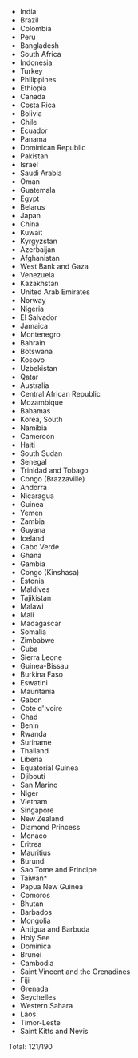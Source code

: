* India
* Brazil
* Colombia
* Peru
* Bangladesh
* South Africa
* Indonesia
* Turkey
* Philippines
* Ethiopia
* Canada
* Costa Rica
* Bolivia
* Chile
* Ecuador
* Panama
* Dominican Republic
* Pakistan
* Israel
* Saudi Arabia
* Oman
* Guatemala
* Egypt
* Belarus
* Japan
* China
* Kuwait
* Kyrgyzstan
* Azerbaijan
* Afghanistan
* West Bank and Gaza
* Venezuela
* Kazakhstan
* United Arab Emirates
* Norway
* Nigeria
* El Salvador
* Jamaica
* Montenegro
* Bahrain
* Botswana
* Kosovo
* Uzbekistan
* Qatar
* Australia
* Central African Republic
* Mozambique
* Bahamas
* Korea, South
* Namibia
* Cameroon
* Haiti
* South Sudan
* Senegal
* Trinidad and Tobago
* Congo (Brazzaville)
* Andorra
* Nicaragua
* Guinea
* Yemen
* Zambia
* Guyana
* Iceland
* Cabo Verde
* Ghana
* Gambia
* Congo (Kinshasa)
* Estonia
* Maldives
* Tajikistan
* Malawi
* Mali
* Madagascar
* Somalia
* Zimbabwe
* Cuba
* Sierra Leone
* Guinea-Bissau
* Burkina Faso
* Eswatini
* Mauritania
* Gabon
* Cote d'Ivoire
* Chad
* Benin
* Rwanda
* Suriname
* Thailand
* Liberia
* Equatorial Guinea
* Djibouti
* San Marino
* Niger
* Vietnam
* Singapore
* New Zealand
* Diamond Princess
* Monaco
* Eritrea
* Mauritius
* Burundi
* Sao Tome and Principe
* Taiwan*
* Papua New Guinea
* Comoros
* Bhutan
* Barbados
* Mongolia
* Antigua and Barbuda
* Holy See
* Dominica
* Brunei
* Cambodia
* Saint Vincent and the Grenadines
* Fiji
* Grenada
* Seychelles
* Western Sahara
* Laos
* Timor-Leste
* Saint Kitts and Nevis

Total: 121/190